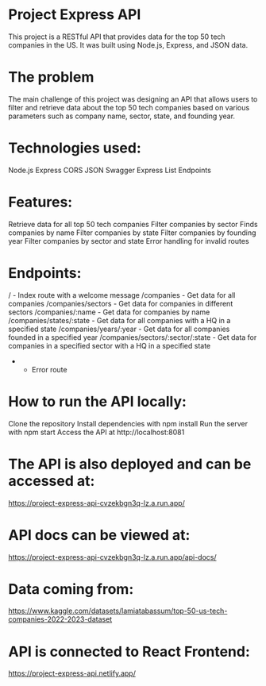 # Project Express API

This project is a RESTful API that provides data for the top 50 tech companies in the US. It was built using Node.js, Express, and JSON data.

# The problem
The main challenge of this project was designing an API that allows users to filter and retrieve data about the top 50 tech companies based on various parameters such as company name, sector, state, and founding year.

# Technologies used:
Node.js
Express
CORS
JSON
Swagger
Express List Endpoints

# Features:
Retrieve data for all top 50 tech companies
Filter companies by sector
Finds companies by name
Filter companies by state
Filter companies by founding year
Filter companies by sector and state
Error handling for invalid routes

# Endpoints:
/ - Index route with a welcome message
/companies - Get data for all companies
/companies/sectors - Get data for companies in different sectors
/companies/:name - Get data for companies by name
/companies/states/:state - Get data for all companies with a HQ in a specified state
/companies/years/:year - Get data for all companies founded in a specified year
/companies/sectors/:sector/:state - Get data for companies in a specified sector with a HQ in a specified state
* - Error route

# How to run the API locally:
Clone the repository
Install dependencies with npm install
Run the server with npm start
Access the API at http://localhost:8081

# The API is also deployed and can be accessed at:
https://project-express-api-cvzekbgn3q-lz.a.run.app/

# API docs can be viewed at:
https://project-express-api-cvzekbgn3q-lz.a.run.app/api-docs/

# Data coming from:
https://www.kaggle.com/datasets/lamiatabassum/top-50-us-tech-companies-2022-2023-dataset

# API is connected to React Frontend:
https://project-express-api.netlify.app/